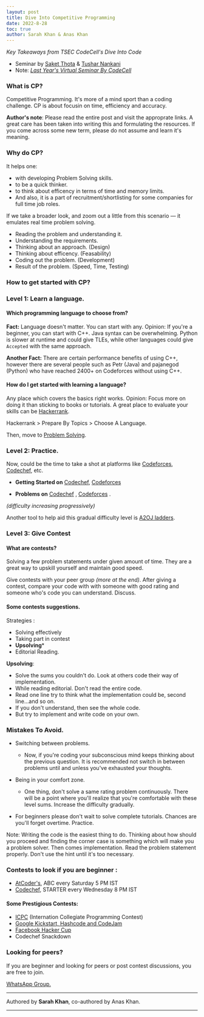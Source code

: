 ```yaml
---
layout: post
title: Dive Into Competitive Programming
date: 2022-8-28
toc: true
author: Sarah Khan & Anas Khan
---
```



_Key Takeaways from TSEC CodeCell's Dive Into Code_

- Seminar by [Saket Thota](https://codeforces.com/profile/palindroam) & [Tushar Nankani](https://codeforces.com/profile/tusharnankani)  
- Note: [*Last Year's Virtual Seminar By CodeCell*](https://www.youtube.com/watch?v=IHPjbt2BMW8)

### What is CP?

Competitive Programming. It's more of a mind sport than a coding challenge.
CP is about focusin on time, efficiency and accuracy.

<!-- more -->

**Author's note**: Please read the entire post and visit the approprate links. A great care has been taken into writing this and formulating the resources. If you come across some new term, please do not assume and learn it's meaning. 

### Why do CP?

It helps one:
- with developing Problem Solving skills. 
- to be a quick thinker. 
- to think about efficency in terms of time and memory limits.
- And also, it is a part of recruitment/shortlisting for some companies for full time job roles.

If we take a broader look, and zoom out a little from this scenario — it emulates real time problem solving. 

- Reading the problem and understanding it.
- Understanding the requirements. 
- Thinking about an approach. (Design)
- Thinking about efficency. (Feasability)
- Coding out the problem. (Development)
- Result of the problem. (Speed, Time, Testing)

### How to get started with CP?

### Level 1: Learn a language. 

#### Which programming language to choose from?

**Fact:** Language doesn't matter. You can start with any. Opinion: If you're a beginner, you can start with C++. Java syntax can be overwhelming. Python is slower at runtime and could give TLEs, while other languages could give `Accepted` with the same approach.

**Another Fact:** There are certain performance benefits of using C++, however there are several people such as Petr (Java) and pajanegod (Python) who have reached 2400+ on Codeforces without using C++.

#### How do I get started with learning a language?

Any place which covers the basics right works.
Opinion: Focus more on doing it than sticking to books or tutorials. A great place to evaluate your skills can be [Hackerrank]([url](https://www.hackerrank.com/)). 

Hackerrank > Prepare By Topics > Choose A Language.

Then, move to [Problem Solving](https://www.hackerrank.com/domains/algorithms).

### Level 2: Practice. 

Now, could be the time to take a shot at platforms like [Codeforces](http://codeforces.com), [Codechef](https://www.codechef.com), etc. 

- **Getting Started on** [Codechef](https://www.codechef.com/selflearning/0to1stars), [Codeforces](https://codeforces.com/blog/entry/99660) 

- **Problems on** [Codechef](https://www.codechef.com/practice?End_rating=999) , [Codeforces](https://codeforces.com/problemset?Order=BY_RATING_ASC) .

*(difficulty increasing progressively)* 

Another tool to help aid this gradual difficulty level is [A2OJ ladders](https://a2oj.netlify.app/ladders).

### Level 3: Give Contest

#### What are contests?

Solving a few problem statements under given amount of time. They are a great way to upskill yourself and maintain good speed.

Give contests with your peer group *(more at the end)*. After giving a contest, compare your code with with someone with good rating and someone who's code you can understand. Discuss.

#### Some contests suggestions.

Strategies :
- Solving effectively
- Taking part in contest
- **Upsolving*** 
- Editorial Reading.

**Upsolving**: 
- Solve the sums you couldn't do. Look at others code their way of implementation.
- While reading editorial. Don't read the entire code.
- Read one line try to think what the implementation could be, second line...and so on.
- If you don't understand, then see the whole code.
- But try to implement and write code on your own.

### Mistakes To Avoid.

- Switching between problems. 
  - Now, if you're coding your subconscious mind keeps thinking about the previous question. It is recommended not switch in between problems until and unless you've exhausted your thoughts.

- Being in your comfort zone.  
  - One thing, don't solve a same rating problem continuously. There will be a point where you'll realize that you're comfortable with these level sums. Increase the difficulty gradually. 

- For beginners please don't wait to solve complete tutorials. Chances are you'll forget overtime. Practice.

Note: Writing the code is the easiest thing to do. Thinking about how should you proceed and finding the corner case is something which will make you a problem solver. Then comes implementation. Read the problem statement properly. Don't use the hint until it's too necessary.

### Contests to look if you are beginner : 

- [AtCoder's](https://atcoder.jp), ABC every Saturday 5 PM IST
- [Codechef](https://www.codechef.com), STARTER every Wednesday 8 PM IST

#### Some Prestigious Contests:

- [ICPC](https://icpc.global) (Internation Collegiate Programming Contest)
- [Google Kickstart, Hashcode and CodeJam](https://codingcompetitions.withgoogle.com)
- [Facebook Hacker Cup](https://www.facebook.com/codingcompetitions/hacker-cup)
- Codechef Snackdown

### Looking for peers?

If you are beginner and looking for peers or post contest discussions, you are free to join.

[WhatsApp Group.](https://chat.whatsapp.com/JBDDrdrIMaOKFSRaE09Pd1)

----

Authored by **Sarah Khan**, co-authored by Anas Khan.

----
